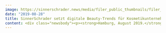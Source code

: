 ```yaml
---
image: https://sinnerschrader.news/media/filer_public_thumbnails/filer_public/c1/70/c1709f83-4170-406e-833b-ea2258a9ffd0/480x288_cosnova_pitchwin.png__480x288_q85_crop_subsampling-2_upscale.png
date: "2019-08-28"
title: SinnerSchrader setzt digitale Beauty-Trends für Kosmetikunternehmen cosnova - Berliner Studio wird Leadagentur für Frontend- und Interaction-Design
content: <div class="newsbody"><p><strong>Hamburg, August 2019.</strong> Das Berliner Studio von SinnerSchrader geht als Gewinner aus einem mehrstufigen Pitch des Kosmetikunternehmens cosnova hervor. <br/>Als digitale Leadagentur verantwortet SinnerSchrader künftig das Frontend- und Interaction -Design der beiden meistverkauften cosnova Marken Catrice und essence.</p><p>Des Weiteren unterstützt SinnerSchrader das Unternehmen cosnova bei der strategischen Konzeption neuer digitaler Produkte und wird im globalen Rollout einer einheitlichen Website-Lösung für beide Marken eine zentrale Rolle einnehmen. Das interdisziplinäre Pitch-Team um Amy Chan (Strategy &amp; Design) und Anthony Wottrich (Product &amp; Client Management) setzt sich aus E-Commerce- und Experience Design-Experten zusammen.</p><p>“SinnerSchrader hat ein ganzheitliches Verständnis der beiden Markenwelten Catrice und essence aufgezeigt, und überzeugte durch strategische Tiefe und Omnichannel-Expertise. Die Verbindung des Einzelhandels mit den Online-Touchpoints der Marken von cosnova war hierbei von zentraler Bedeutung. Das Ziel ist eine langfristige Zusammenarbeit in den Bereichen E-Commerce und Omnichannel-Strategie”, erklärt Christoph Deutschmann, Head of UX Research &amp; Optimization cosnova.</p><p>“Wir sind sehr stolz und glücklich, ein so ambitioniertes Unternehmen wie cosnova mit unserer Innovationskraft und Begeisterung überzeugt zu haben. Am SinnerSchrader Standort Berlin leben wir mitten im Herzen der Fans der jungen Marken Catrice und essence, wodurch wir am Puls der Zeit das digitale Portfolio von cosnova ausbauen können”, so Anthony Wottrich, Studio Lead SinnerSchrader Berlin.</p><p>Die Ergebnisse der Zusammenarbeit sollen noch in diesem Jahr zu sehen sein.</p></div>
---
```

